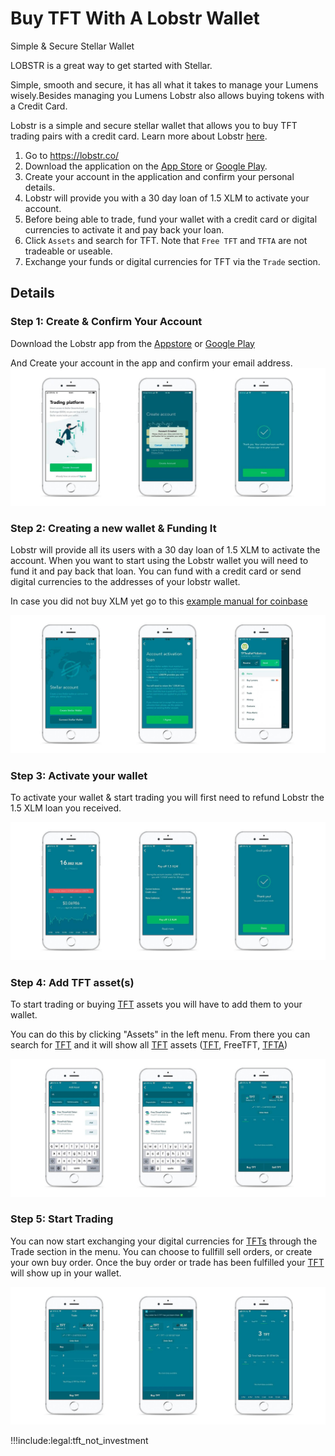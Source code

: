 
# Buy TFT With A Lobstr Wallet

Simple & Secure Stellar Wallet

LOBSTR is a great way to get started with Stellar.

Simple, smooth and secure, it has all what it takes to manage your Lumens wisely.Besides managing you Lumens Lobstr also allows buying tokens with a Credit Card.

Lobstr is a simple and secure stellar wallet that allows you to buy TFT trading pairs with a credit card. Learn more about Lobstr [here](https://lobstr.co/).

1. Go to https://lobstr.co/
2. Download the application on the [App Store](https://apps.apple.com/us/app/lobstr-stellar-wallet/id1404357892) or [Google Play](https://play.google.com/store/apps/details?id=com.lobstr.client&hl=nl).
3. Create your account in the application and confirm your personal details.
4. Lobstr will provide you with a 30 day loan of 1.5 XLM to activate your account. 
5. Before being able to trade, fund your wallet with a credit card or digital currencies to activate it and pay back your loan.
6. Click `Assets` and search for TFT. Note that `Free TFT` and `TFTA` are not tradeable or useable. 
7. Exchange your funds or digital currencies for TFT via the `Trade` section.

## Details

### Step 1: Create & Confirm Your Account

Download the Lobstr app from the [Appstore](https://apps.apple.com/us/app/lobstr-stellar-wallet/id1404357892) or [Google Play](https://play.google.com/store/apps/details?id=com.lobstr.client&hl=nl)

And Create your account in the app and confirm your email address.![image alt text](img/lobstr_create_account.jpg)

### Step 2: Creating a new wallet & Funding It

Lobstr will provide all its users with a 30 day loan of 1.5 XLM to activate the account. When you want to start using the Lobstr wallet you will need to fund it and pay back that loan. You can fund with a credit card or send digital currencies to the addresses of your lobstr wallet.

In case you did not buy XLM yet go to this [example manual for coinbase](/tokens/threefold__coinbase_fiat)

![image alt text](img/lobstr_fund_wallet.jpg)

### Step 3: Activate your wallet

To activate your wallet & start trading you will first need to refund Lobstr the 1.5 XLM loan you received.

![image alt text](img/lobstr_activate_wallet.jpg)

### Step 4: Add TFT asset(s)

To start trading or buying [TFT](/tokens/threefold__threefold_token) assets you will have to add them to your wallet.

You can do this by clicking "Assets" in the left menu. From there you can search for [TFT](/tokens/threefold__threefold_token) and it will show all [TFT](/tokens/threefold__threefold_token) assets ([TFT](/tokens/threefold__threefold_token), FreeTFT, [TFTA](/tokens/threefold__tfta))

![image alt text](img/lobstr_add_assets.jpg)

### Step 5: Start Trading

You can now start exchanging your digital currencies for [TFTs](/tokens/threefold__threefold_token) through the Trade section in the menu. You can choose to fullfill sell orders, or create your own buy order. Once the buy order or trade has been fulfilled your [TFT](/tokens/threefold__threefold_token) will show up in your wallet.

![image alt text](img/lobstr_trade_tft.jpg)


!!!include:legal:tft_not_investment
